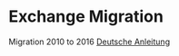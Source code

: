 # Exchange Migration

Migration 2010 to 2016 [Deutsche Anleitung](https://www.frankysweb.de/howto-migration-von-exchange-2010-zu-exchange-2016/)